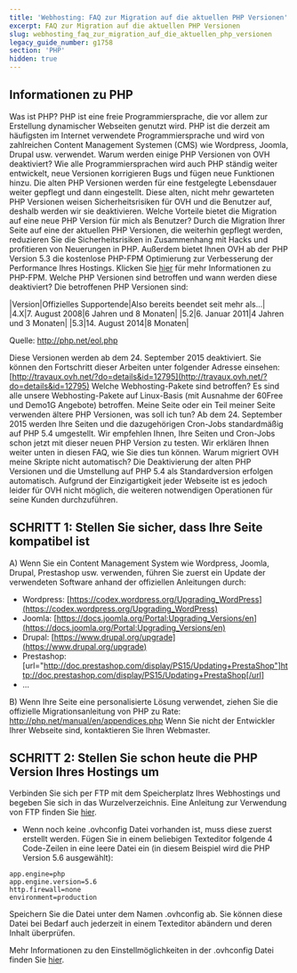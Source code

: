 ```yaml
---
title: 'Webhosting: FAQ zur Migration auf die aktuellen PHP Versionen'
excerpt: FAQ zur Migration auf die aktuellen PHP Versionen
slug: webhosting_faq_zur_migration_auf_die_aktuellen_php_versionen
legacy_guide_number: g1758
section: 'PHP'
hidden: true
---
```



## Informationen zu PHP
Was ist PHP?
PHP ist eine freie Programmiersprache, die vor allem zur Erstellung dynamischer Webseiten genutzt wird.
PHP ist die derzeit am häufigsten im Internet verwendete Programmiersprache und wird von zahlreichen Content Management Systemen (CMS) wie Wordpress, Joomla, Drupal usw. verwendet.
Warum werden einige PHP Versionen von OVH deaktiviert?
Wie alle Programmiersprachen wird auch PHP ständig weiter entwickelt, neue Versionen korrigieren Bugs und fügen neue Funktionen hinzu. Die alten PHP Versionen werden für eine festgelegte Lebensdauer weiter gepflegt und dann eingestellt.
Diese alten, nicht mehr gewarteten PHP Versionen weisen Sicherheitsrisiken für OVH und die Benutzer auf, deshalb werden wir sie deaktivieren.
Welche Vorteile bietet die Migration auf eine neue PHP Version für mich als Benutzer?
Durch die Migration Ihrer Seite auf eine der aktuellen PHP Versionen, die weiterhin gepflegt werden, reduzieren Sie die Sicherheitsrisiken in Zusammenhang mit Hacks und profitieren von Neuerungen in PHP.
Außerdem bietet Ihnen OVH ab der PHP Version 5.3 die kostenlose PHP-FPM Optimierung zur Verbesserung der Performance Ihres Hostings. Klicken Sie [hier](https://www.ovhcloud.com/de/web-hosting/php-fpm-optimierung.xml) für mehr Informationen zu PHP-FPM.
Welche PHP Versionen sind betroffen und wann werden diese deaktiviert?
Die betroffenen PHP Versionen sind:

|Version|Offizielles Supportende|Also bereits beendet seit mehr als...|
|4.X|7. August 2008|6 Jahren und 8 Monaten|
|5.2|6. Januar 2011|4 Jahren und 3 Monaten|
|5.3|14. August 2014|8 Monaten|


Quelle: http://php.net/eol.php

Diese Versionen werden ab dem 24. September 2015 deaktiviert. Sie können den Fortschritt dieser Arbeiten unter folgender Adresse einsehen: [http://travaux.ovh.net/?do=details&id=12795](http://travaux.ovh.net/?do=details&id=12795)
Welche Webhosting-Pakete sind betroffen?
Es sind alle unsere Webhosting-Pakete auf Linux-Basis (mit Ausnahme der 60Free und Demo1G Angebote) betroffen.
Meine Seite oder ein Teil meiner Seite verwenden ältere PHP Versionen, was soll ich tun?
Ab dem 24. September 2015 werden Ihre Seiten und die dazugehörigen Cron-Jobs standardmäßig auf PHP 5.4 umgestellt.
Wir empfehlen Ihnen, Ihre Seiten und Cron-Jobs schon jetzt mit dieser neuen PHP Version zu testen. Wir erklären Ihnen weiter unten in diesen FAQ, wie Sie dies tun können.
Warum migriert OVH meine Skripte nicht automatisch?
Die Deaktivierung der alten PHP Versionen und die Umstellung auf PHP 5.4 als Standardversion erfolgen automatisch.
Aufgrund der Einzigartigkeit jeder Webseite ist es jedoch leider für OVH nicht möglich, die weiteren notwendigen Operationen für seine Kunden durchzuführen.


## SCHRITT 1: Stellen Sie sicher, dass Ihre Seite kompatibel ist
A) Wenn Sie ein Content Management System wie Wordpress, Joomla, Drupal, Prestashop usw. verwenden, führen Sie zuerst ein Update der verwendeten Software anhand der offiziellen Anleitungen durch:


- Wordpress: [https://codex.wordpress.org/Upgrading_WordPress](https://codex.wordpress.org/Upgrading_WordPress)
- Joomla: [https://docs.joomla.org/Portal:Upgrading_Versions/en](https://docs.joomla.org/Portal:Upgrading_Versions/en)
- Drupal: [https://www.drupal.org/upgrade](https://www.drupal.org/upgrade)
- Prestashop: [url="http://doc.prestashop.com/display/PS15/Updating+PrestaShop"]http://doc.prestashop.com/display/PS15/Updating+PrestaShop[/url]
- ...


B) Wenn Ihre Seite eine personalisierte Lösung verwendet, ziehen Sie die offizielle Migrationsanleitung von PHP zu Rate: http://php.net/manual/en/appendices.php
Wenn Sie nicht der Entwickler Ihrer Webseite sind, kontaktieren Sie Ihren Webmaster.


## SCHRITT 2: Stellen Sie schon heute die PHP Version Ihres Hostings um
Verbinden Sie sich per FTP mit dem Speicherplatz Ihres Webhostings und begeben Sie sich in das Wurzelverzeichnis. Eine Anleitung zur Verwendung von FTP finden Sie [hier](https://www.ovh.de/g1380.verwendung-von-filezilla).


- Wenn noch keine .ovhconfig Datei vorhanden ist, muss diese zuerst erstellt werden. Fügen Sie in einem beliebigen Texteditor folgende 4 Code-Zeilen in eine leere Datei ein (in diesem Beispiel wird die PHP Version 5.6 ausgewählt):


```
app.engine=php
app.engine.version=5.6
http.firewall=none
environment=production
```



Speichern Sie die Datei unter dem Namen .ovhconfig ab. Sie können diese Datei bei Bedarf auch jederzeit in einem Texteditor abändern und deren Inhalt überprüfen.

Mehr Informationen zu den Einstellmöglichkeiten in der .ovhconfig Datei finden Sie [hier](http://www.ovh.de/g1207.konfiguration_von_php_fur_ein_ovh_webhosting_2014).

